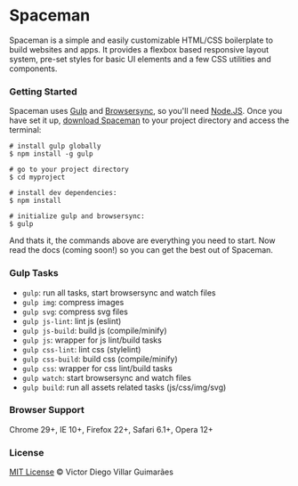 # Spaceman #

Spaceman is a simple and easily customizable HTML/CSS boilerplate to build websites and apps. It provides a flexbox based responsive layout system, pre-set styles for basic UI elements and a few CSS utilities and components.

### Getting Started ###

Spaceman uses [Gulp](http://gulpjs.com/) and [Browsersync](https://www.browsersync.io/), so you'll need [Node.JS](https://nodejs.org/en/). Once you have set it up, [download Spaceman](https://github.com/victordieggo/spaceman/releases/latest) to your project directory and access the terminal:

```
# install gulp globally
$ npm install -g gulp

# go to your project directory
$ cd myproject

# install dev dependencies:
$ npm install

# initialize gulp and browsersync:
$ gulp
```

And thats it, the commands above are everything you need to start. Now read the docs (coming soon!) so you can get the best out of Spaceman.

### Gulp Tasks ###

- `gulp`: run all tasks, start browsersync and watch files
- `gulp img`: compress images
- `gulp svg`: compress svg files
- `gulp js-lint`: lint js (eslint)
- `gulp js-build`: build js (compile/minify)
- `gulp js`: wrapper for js lint/build tasks
- `gulp css-lint`: lint css (stylelint)
- `gulp css-build`: build css (compile/minify)
- `gulp css`: wrapper for css lint/build tasks
- `gulp watch`: start browsersync and watch files
- `gulp build`: run all assets related tasks (js/css/img/svg)

### Browser Support ###

Chrome 29+, IE 10+, Firefox 22+, Safari 6.1+, Opera 12+

### License ###

[MIT License](https://victordieggo.mit-license.org/) © Victor Diego Villar Guimarães
